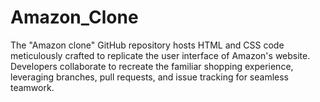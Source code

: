 # Amazon_Clone
 The "Amazon clone" GitHub repository hosts HTML and CSS code meticulously crafted to replicate the user interface of Amazon's website. Developers collaborate to recreate the familiar shopping experience, leveraging branches, pull requests, and issue tracking for seamless teamwork.
